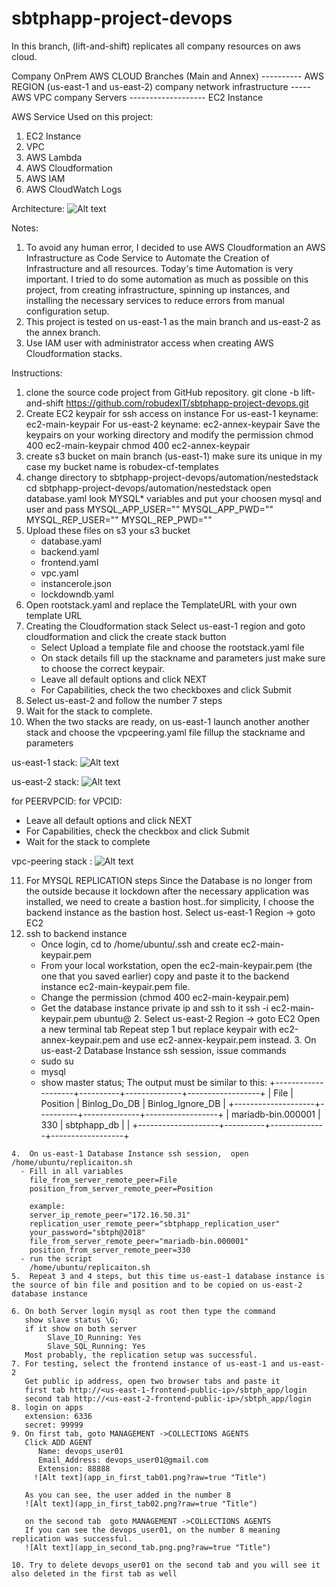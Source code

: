 # sbtphapp-project-devops

In this branch, (lift-and-shift) replicates all company resources on  aws cloud.

Company OnPrem                      AWS CLOUD
Branches (Main and Annex) ---------- AWS REGION (us-east-1 and us-east-2)
company network infrastructure ----- AWS VPC
company Servers ------------------- EC2 Instance


AWS Service Used on this project:
1. EC2 Instance
2. VPC 
3. AWS Lambda
4. AWS Cloudformation 
5. AWS IAM 
6. AWS CloudWatch Logs

Architecture:
![Alt text](sbtphapp_aws_lift_and_shift_architecture.png?raw=true "Title")

Notes:
  1. To avoid any human error, I decided to use AWS Cloudformation an AWS Infrastructure as Code Service to Automate the Creation of Infrastructure and all resources. Today's time Automation is very important. I tried to do some automation as much as possible on this project, from creating infrastructure, spinning up  instances, and installing the necessary services to reduce errors from manual configuration setup.
  2. This project is tested on us-east-1 as the main branch and us-east-2 as the annex branch.
  3. Use IAM user with administrator access when creating AWS Cloudformation stacks.

 Instructions:
 1. clone the source code project from GitHub repository.
    git clone -b  lift-and-shift  https://github.com/robudexIT/sbtphapp-project-devops.git 
 2. Create EC2 keypair for ssh access on instance
    For us-east-1  keyname: ec2-main-keypair
    For us-east-2  keyname: ec2-annex-keypair
    Save the keypairs on your working directory and modify the permission 
    chmod 400 ec2-main-keypair
    chmod 400 ec2-annex-keypair
 3. create s3 bucket on main branch (us-east-1) make sure its unique in my case my bucket name is robudex-cf-templates
 4. change directory to sbtphapp-project-devops/automation/nestedstack
    cd sbtphapp-project-devops/automation/nestedstack
    open database.yaml look MYSQL* variables and put your choosen mysql and user and pass
        MYSQL_APP_USER=""
        MYSQL_APP_PWD=""
        MYSQL_REP_USER=""
        MYSQL_REP_PWD=""
 5. Upload these files on s3 your s3 bucket
    - database.yaml 
    - backend.yaml
    - frontend.yaml
    - vpc.yaml 
    - instancerole.json
    - lockdowndb.yaml
 6. Open rootstack.yaml and replace the TemplateURL with your own template URL
 7. Creating the Cloudformation stack
    Select us-east-1 region and goto cloudformation and click the create stack button
    - Select Upload a template file  and choose the rootstack.yaml file
    - On stack details fill up the stackname and parameters just make sure to choose the correct keypair.
    - Leave all default options and click NEXT
    - For Capabilities, check the two checkboxes and click Submit
 8. Select us-east-2 and follow the number 7 steps
 9. Wait for the stack to complete.
 10. When the two stacks are ready, on us-east-1 launch another another stack and choose the vpcpeering.yaml file fillup the stackname and parameters

 us-east-1 stack:
 ![Alt text](primarystack.png?raw=true "Title")
 
 us-east-2 stack:
 ![Alt text](backupstack.png?raw=true "Title")



 for PEERVPCID: <VPCID of us-east-2>
 for VPCID: <VPCID of us-east-1>
 - Leave all default options and click NEXT
 - For Capabilities, check the checkbox and click Submit
 - Wait for the stack to complete

 vpc-peering stack :
  ![Alt text](vpcpeeringstack.png?raw=true "Title")

 
 11. For MYSQL REPLICATION steps
    Since the Database is no longer from the outside because it lockdown after  the necessary application was installed, we need to create a bastion host..for simplicity, 
    I  choose the backend instance as the bastion host.
   Select us-east-1 Region -> goto EC2 
   1. ssh to backend instance 
      - Once login, cd to /home/ubuntu/.ssh and create  ec2-main-keypair.pem
      - From your local workstation, open the  ec2-main-keypair.pem (the one that you saved earlier) copy and paste it to the backend instance  ec2-main-keypair.pem file.
      - Change the permission (chmod 400  ec2-main-keypair.pem)
      - Get the database instance private ip and ssh to it 
        ssh -i ec2-main-keypair.pem ubuntu@<datababse-private-ip>
    2. Select us-east-2 Region -> goto EC2
       Open a new terminal tab
       Repeat step 1 but replace keypair with ec2-annex-keypair.pem and use ec2-annex-keypair.pem instead.
    3. On us-east-2 Database Instance ssh session, issue commands
       - sudo su
       - mysql
       - show master status;
      The output must be similar to this:
        +--------------------+----------+--------------+------------------+
        | File               | Position | Binlog_Do_DB | Binlog_Ignore_DB |
        +--------------------+----------+--------------+------------------+
        | mariadb-bin.000001 |      330 | sbtphapp_db  |                  |
        +--------------------+----------+--------------+------------------+

    4.  On us-east-1 Database Instance ssh session,  open /home/ubuntu/replicaiton.sh 
      - Fill in all variables
        file_from_server_remote_peer=File
        position_from_server_remote_peer=Position
        
        example:
        server_ip_remote_peer="172.16.50.31"
        replication_user_remote_peer="sbtphapp_replication_user"
        your_password="sbtph@2018"
        file_from_server_remote_peer="mariadb-bin.000001"
        position_from_server_remote_peer=330
      - run the script
        /home/ubuntu/replicaiton.sh
    5.  Repeat 3 and 4 steps, but this time us-east-1 database instance is the source of bin file and position and to be copied on us-east-2  database instance

    6. On both Server login mysql as root then type the command
       show slave status \G;
       if it show on both server 
            Slave_IO_Running: Yes
            Slave_SQL_Running: Yes
       Most probably, the replication setup was successful.
    7. For testing, select the frontend instance of us-east-1 and us-east-2
       Get public ip address, open two browser tabs and paste it
       first tab http://<us-east-1-frontend-public-ip>/sbtph_app/login
       second tab http://<us-east-2-frontend-public-ip>/sbtph_app/login
    8. login on apps
       extension: 6336
       secret: 99999
    9. On first tab, goto MANAGEMENT ->COLLECTIONS AGENTS
       Click ADD AGENT
          Name: devops_user01
          Email_Address: devops_user01@gmail.com
          Extension: 88888
         ![Alt text](app_in_first_tab01.png?raw=true "Title") 

       As you can see, the user added in the number 8 
       ![Alt text](app_in_first_tab02.png?raw=true "Title")

       on the second tab  goto MANAGEMENT ->COLLECTIONS AGENTS 
       If you can see the devops_user01, on the number 8 meaning replication was successful.
       ![Alt text](app_in_second_tab.png.png?raw=true "Title")

    10. Try to delete devops_user01 on the second tab and you will see it also deleted in the first tab as well
    



       

 
